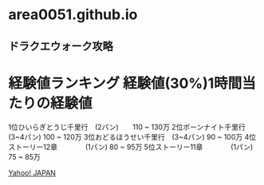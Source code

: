 # area0051.github.io

## ドラクエウォーク攻略

# 経験値ランキング  経験値(30%)1時間当たりの経験値



1位ひいらぎとうじ千里行　(2パン)　　110 ~ 130万
2位ボーンナイト千里行　　(3~4パン)  100 ~ 120万
3位おどるほうせい千里行　(3~4パン)  90  ~ 100万
4位ストーリー12章　　　　(1パン)    80  ~ 95万
5位ストーリー11章　　　　(1パン)    75  ~ 85万

[Yahoo! JAPAN](https://www.yahoo.co.jp)